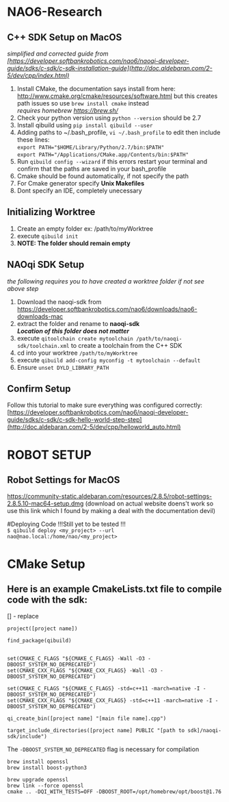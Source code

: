 # NAO6-Research

## C++ SDK Setup on MacOS 
*simplified and corrected guide from [https://developer.softbankrobotics.com/nao6/naoqi-developer-guide/sdks/c-sdk/c-sdk-installation-guide](http://doc.aldebaran.com/2-5/dev/cpp/index.html)*

1. Install CMake, the documentation says install from here: http://www.cmake.org/cmake/resources/software.html
   but this creates path issues so use `brew install cmake` instead \
   *requires homebrew https://brew.sh/*
2. Check your python version using `python --version` should be 2.7
3. Install qibuild using `pip install qibuild --user`
4. Adding paths to ~/.bash_profile, `vi ~/.bash_profile` to edit then include these lines:\
  `export PATH="$HOME/Library/Python/2.7/bin:$PATH"`\
  `export PATH="/Applications/CMake.app/Contents/bin:$PATH"`
5. Run `qibuild config --wizard` if this errors restart your terminal and confirm that the paths are saved in your bash_profile
6. Cmake should be found automatically, if not specify the path
7. For Cmake generator specify **Unix Makefiles**
8. Dont specify an IDE, completely unecessary

## Initializing Worktree
1. Create an empty folder ex: /path/to/myWorktree
2. execute `qibuild init`
3. **NOTE: The folder should remain empty**

## NAOqi SDK Setup
*the following requires you to have created a worktree folder if not see above step*
1. Download the naoqi-sdk from https://developer.softbankrobotics.com/nao6/downloads/nao6-downloads-mac
2. extract the folder and rename to **naoqi-sdk** \
   ***Location of this folder does not matter*** 
3. execute `qitoolchain create mytoolchain /path/to/naoqi-sdk/toolchain.xml` to create a toolchain from the C++ SDK
4. cd into your worktree `/path/to/myWorktree`
5. execute `qibuild add-config myconfig -t mytoolchain --default`
6. Ensure `unset DYLD_LIBRARY_PATH`

## Confirm Setup
Follow this tutorial to make sure everything was configured correctly: \
[https://developer.softbankrobotics.com/nao6/naoqi-developer-guide/sdks/c-sdk/c-sdk-hello-world-step-step](http://doc.aldebaran.com/2-5/dev/cpp/helloworld_auto.html)

# ROBOT SETUP
## Robot Settings for MacOS
https://community-static.aldebaran.com/resources/2.8.5/robot-settings-2.8.5.10-mac64-setup.dmg (download on actual website doens't work so use this link which I found by making a deal with the documentation devil)

#Deploying Code
!!!Still yet to be tested !!!\
`$ qibuild deploy <my_project> --url nao@nao.local:/home/nao/<my_project>`

# CMake Setup
## Here is an example CmakeLists.txt file to compile code with the sdk:
[] - replace
```cmake_minimum_required(VERSION 2.8)
project([project name])

find_package(qibuild)


set(CMAKE_C_FLAGS "${CMAKE_C_FLAGS} -Wall -O3 -DBOOST_SYSTEM_NO_DEPRECATED")
set(CMAKE_CXX_FLAGS "${CMAKE_CXX_FLAGS} -Wall -O3 -DBOOST_SYSTEM_NO_DEPRECATED")

set(CMAKE_C_FLAGS "${CMAKE_C_FLAGS} -std=c++11 -march=native -I -DBOOST_SYSTEM_NO_DEPRECATED")
set(CMAKE_CXX_FLAGS "${CMAKE_CXX_FLAGS} -std=c++11 -march=native -I -DBOOST_SYSTEM_NO_DEPRECATED")

qi_create_bin([project name] "[main file name].cpp")

target_include_directories([project name] PUBLIC "[path to sdk]/naoqi-sdk/include")
```
The `-DBOOST_SYSTEM_NO_DEPRECATED` flag is necessary for compilation

`brew install openssl`\
`brew install boost-python3`

`brew upgrade openssl`\
`brew link --force openssl`\
`cmake .. -DQI_WITH_TESTS=OFF -DBOOST_ROOT=/opt/homebrew/opt/boost@1.76`
